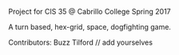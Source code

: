 Project for CIS 35 @ Cabrillo College Spring 2017

A turn based, hex-grid, space, dogfighting game. 


Contributors: Buzz Tilford
// add yourselves
